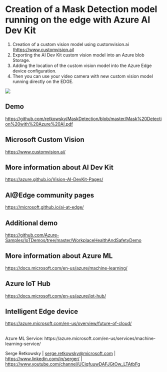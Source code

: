 
# Creation of a Mask Detection model running on the edge with Azure AI Dev Kit

1. Creation of a custom vision model using customvision.ai (https://www.customvision.ai)
2. Exporting the AI Dev Kit custom vision model into an Azure blob Storage.
3. Adding the location of the custom vision model into the Azure Edge device configuration.
4. Then you can use your video camera with new custom vision model running directly on the EDGE.

<img src="https://github.com/retkowsky/images/blob/master/MaskDetectionLogo.jpg?raw=true">

## Demo
https://github.com/retkowsky/MaskDetection/blob/master/Mask%20Detection%20with%20Azure%20AI.pdf

## Microsoft Custom Vision
https://www.customvision.ai/

## More information about AI Dev Kit
https://azure.github.io/Vision-AI-DevKit-Pages/

## AI@Edge community pages
https://microsoft.github.io/ai-at-edge/

## Additional demo
https://github.com/Azure-Samples/IoTDemos/tree/master/WorkplaceHealthAndSafetyDemo

## More information about Azure ML
https://docs.microsoft.com/en-us/azure/machine-learning/

## Azure IoT Hub
https://docs.microsoft.com/en-us/azure/iot-hub/

## Intelligent Edge device
https://azure.microsoft.com/en-us/overview/future-of-cloud/

<br>
Azure ML Service: https://azure.microsoft.com/en-us/services/machine-learning-service/

Serge Retkowsky | serge.retkowsky@microsoft.com | https://www.linkedin.com/in/serger/ | https://www.youtube.com/channel/UCiqfuuwDAFJGtOw_LTAtbFg
